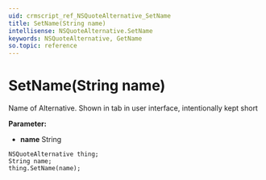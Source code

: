 ```yaml
---
uid: crmscript_ref_NSQuoteAlternative_SetName
title: SetName(String name)
intellisense: NSQuoteAlternative.SetName
keywords: NSQuoteAlternative, GetName
so.topic: reference
---
```


# SetName(String name)

Name of Alternative. Shown in tab in user interface, intentionally kept short

**Parameter:** 
* **name** String

```crmscript
NSQuoteAlternative thing;
String name;
thing.SetName(name);
```

